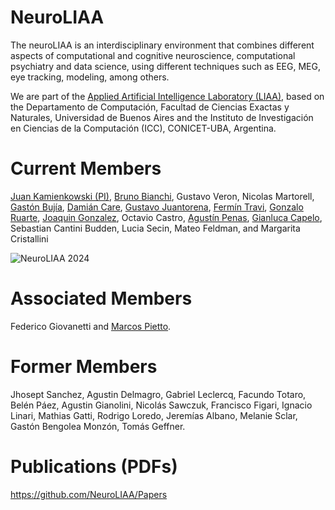 # NeuroLIAA
The neuroLIAA is an interdisciplinary environment that combines different aspects of computational and cognitive neuroscience, computational psychiatry and data science, using different techniques such as EEG, MEG, eye tracking, modeling, among others.

We are part of the [Applied Artificial Intelligence Laboratory (LIAA)](https://icc.fcen.uba.ar/), based on the Departamento de Computación, Facultad de Ciencias Exactas y Naturales, Universidad de Buenos Aires and the Instituto de Investigación en Ciencias de la Computación (ICC), CONICET-UBA, Argentina.

# Current Members
[Juan Kamienkowski (PI)](https://liaa.dc.uba.ar/juan-kamienkowski/), [Bruno Bianchi](https://liaa.dc.uba.ar/bruno-bianchi-en/), Gustavo Veron, Nicolas Martorell, [Gastón Bujía](https://liaa.dc.uba.ar/gaston-bujia/), [Damián Care](https://github.com/incubodac), [Gustavo Juantorena](https://liaa.dc.uba.ar/gustavo-juantorena-en/), [Fermín Travi](https://liaa.dc.uba.ar/fermin-travi/), [Gonzalo Ruarte](https://liaa.dc.uba.ar/gonzalo-ruarte/), [Joaquin Gonzalez](https://liaa.dc.uba.ar/joaquin-gonzalez/), Octavio Castro, [Agustín Penas](https://github.com/agustin-penas), [Gianluca Capelo](https://github.com/gianluca-capelo), Sebastian Cantini Budden, Lucia Secin, Mateo Feldman, and Margarita Cristallini

![NeuroLIAA 2024](https://i.postimg.cc/NG4bfBp5/Neuro-LIAA-SAN.png)

# Associated Members
Federico Giovanetti and [Marcos Pietto](https://liaa.dc.uba.ar/marcos-pietto/).

# Former Members
Jhosept Sanchez, Agustin Delmagro, Gabriel Leclercq, Facundo Totaro, Belén Páez, Agustin Gianolini, Nicolás Sawczuk, Francisco Figari, Ignacio Linari, Mathias Gatti, Rodrigo Loredo, Jeremías Albano, Melanie Sclar, Gastón Bengolea Monzón, Tomás Geffner.

# Publications (PDFs)
https://github.com/NeuroLIAA/Papers
